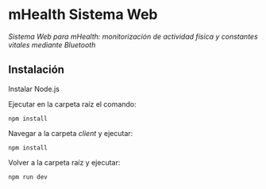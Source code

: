 # mHealth Sistema Web
_Sistema Web para mHealth: monitorización de actividad física y constantes vitales mediante Bluetooth_
## Instalación

Instalar Node.js

Ejecutar en la carpeta raíz el comando:
``` 
npm install
```
Navegar a la carpeta _client_ y ejecutar:
```
npm install
```
Volver a la carpeta raíz y ejecutar:
```
npm run dev
```
